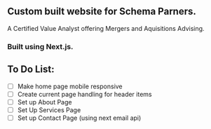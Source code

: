 ## Custom built website for <b>Schema Parners</b>. 

A Certified Value Analyst offering Mergers and Aquisitions Advising. 

### Built using Next.js. 

## To Do List: 
- [ ] Make home page mobile responsive 
- [ ] Create current page handling for header items 
- [ ] Set up About Page 
- [ ] Set Up Services Page
- [ ] Set up Contact Page (using next email api)
